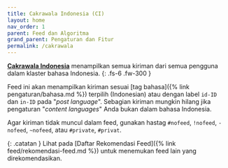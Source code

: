 ```yaml
---
title: Cakrawala Indonesia (CI)
layout: home
nav_order: 1
parent: Feed dan Algoritma
grand_parent: Pengaturan dan Fitur
permalink: /cakrawala
---
```


**[Cakrawala Indonesia]** menampilkan semua kiriman dari semua pengguna dalam klaster bahasa Indonesia.
{: .fs-6 .fw-300 }

Feed ini akan menampilkan kiriman sesuai [tag bahasa]({% link pengaturan/bahasa.md %}) terpilih (Indonesian) atau dengan label `id-ID` dan `in-ID` pada "*post language*". Sebagian kiriman mungkin hilang jika pengaturan "*content languages*" Anda bukan dalam bahasa Indonesia.

Agar kiriman tidak muncul dalam feed, gunakan hastag `#nofeed`, `!nofeed`, `-nofeed`, `~nofeed`, atau `#private`,  `#privat`.

{: .catatan }
Lihat pada [Daftar Rekomendasi Feed]({% link feed/rekomendasi-feed.md %}) untuk menemukan feed lain yang direkomendasikan.

[Cakrawala Indonesia]: https://bsky.app/profile/did:plc:7opjnfmb6gtbgjrsr3777ujx/feed/aaagz4bmp5o3c